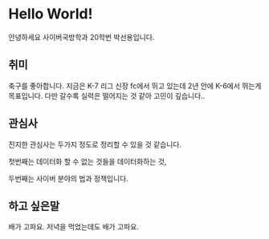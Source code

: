 # Hello World!
안녕하세요 사이버국방학과 20학번 박선용입니다. 

## 취미
축구를 좋아합니다. 지금은 K-7 리그 신장 fc에서 뛰고 있는데 2년 안에 K-6에서 뛰는게 목표입니다. 다만 갈수록 실력은 떨어지는 것 같아 고민이 깊습니다..

## 관심사
진지한 관심사는 두가지 정도로 정리할 수 있을 것 같습니다.

첫번째는 데이터화 할 수 없는 것들을 데이터화하는 것,

두번째는 사이버 분야의 법과 정책입니다. 

## 하고 싶은말
배가 고파요. 저녁을 먹었는데도 배가 고파요. 